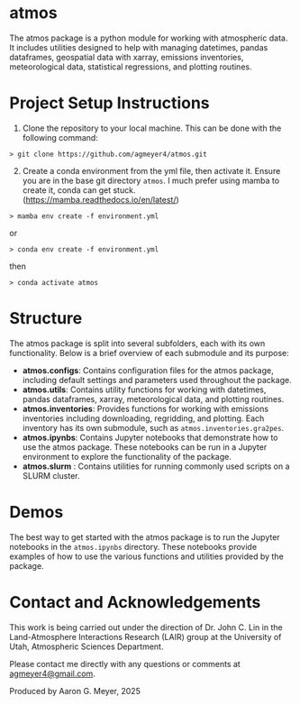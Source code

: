 # atmos
The atmos package is a python module for working with atmospheric data. It includes utilities designed to help with managing datetimes, pandas dataframes, geospatial data with xarray, emissions inventories, meteorological data, statistical regressions, and plotting routines. 

# Project Setup Instructions

1. Clone the repository to your local machine. This can be done with the following command:
```
> git clone https://github.com/agmeyer4/atmos.git
```

2. Create a conda environment from the yml file, then activate it. Ensure you are in the base git directory `atmos`. I much prefer using mamba to create it, conda can get stuck. (https://mamba.readthedocs.io/en/latest/)
```
> mamba env create -f environment.yml
```  
or 
```
> conda env create -f environment.yml
```
then
```
> conda activate atmos
```

# Structure
The atmos package is split into several subfolders, each with its own functionality. Below is a brief overview of each submodule and its purpose:
- **atmos.configs**: Contains configuration files for the atmos package, including default settings and parameters used throughout the package.
- **atmos.utils**: Contains utility functions for working with datetimes, pandas dataframes, xarray, meteorological data, and plotting routines.
- **atmos.inventories**: Provides functions for working with emissions inventories including downloading, regridding, and plotting. Each inventory has its own submodule, such as `atmos.inventories.gra2pes`.
- **atmos.ipynbs**: Contains Jupyter notebooks that demonstrate how to use the atmos package. These notebooks can be run in a Jupyter environment to explore the functionality of the package.
- **atmos.slurm** : Contains utilities for running commonly used scripts on a SLURM cluster. 

# Demos
The best way to get started with the atmos package is to run the Jupyter notebooks in the `atmos.ipynbs` directory. These notebooks provide examples of how to use the various functions and utilities provided by the package.

# Contact and Acknowledgements
This work is being carried out under the direction of Dr. John C. Lin in the Land-Atmosphere Interactions Research (LAIR) group at the University of Utah, Atmospheric Sciences Department. 

Please contact me directly with any questions or comments at agmeyer4@gmail.com. 

Produced by Aaron G. Meyer, 2025
